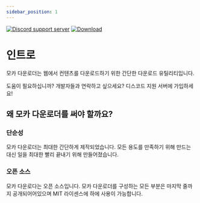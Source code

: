 ```yaml
---
sidebar_position: 1
---
```


[![Discord support server](https://shields.io/badge/discord-support-5865F2?logo=discord&logoColor=white&style=for-the-badge)](https://discord.gg/aQqamSCUcS)
[![Download](https://shields.io/badge/github-download-black?logo=github&style=for-the-badge)](https://github.com/Mocha-Downloader/mocha-downloader/releases/latest)

# 인트로

모카 다운로더는 웹에서 컨텐츠를 다운로드하기 위한 간단한 다운로드 유틸리티입니다.

도움이 필요하십니까? 개발자들과 연락하고 싶으세요? 디스코드 지원 서버에 가입하세요!

## 왜 모카 다운로더를 써야 할까요?

### 단순성

모카 다운로더는 최대한 간단하게 제작되었습니다. 모든 용도를 만족하기 위해 만드는 대신 일을 최대한 빨리 끝내기 위해 만들어졌습니다.

### 오픈 소스

모카 다운로다는 오픈 소스입니다. 모카 다운로더를 구성하는 모든 부분은 마지막 줄까지 공개되어어있으며 MIT 라이센스에 하에 사용이 가능합니다.
